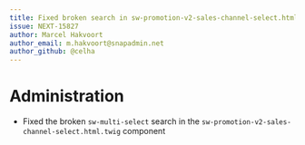 ```yaml
---
title: Fixed broken search in sw-promotion-v2-sales-channel-select.html.twig
issue: NEXT-15827
author: Marcel Hakvoort
author_email: m.hakvoort@snapadmin.net
author_github: @celha
---
```

# Administration
* Fixed the broken `sw-multi-select` search in the `sw-promotion-v2-sales-channel-select.html.twig` component
